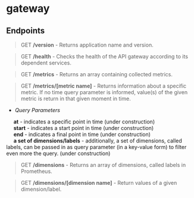 # gateway

## Endpoints
> GET **/version** - Returns application name and version.

> GET **/health** - Checks the health of the API gateway according to its dependent services.

> GET **/metrics** - Returns an array containing collected metrics.

> GET **/metrics/[metric name]** - Returns information about a specific metric. If no time query parameter is informed, value(s) of the given metric is return in that given moment in time.<br>

* *Query Parameters*

&nbsp; &nbsp; &nbsp;**at** - indicates a specific point in time (under construction)<br>
&nbsp; &nbsp; &nbsp;**start** - indicates a start point in time (under construction)<br>
&nbsp; &nbsp; &nbsp;**end** - indicates a final point in time (under construction)<br>
&nbsp; &nbsp; &nbsp;**a set of dimensions/labels** - additionally, a set of dimensions, called labels, can be passed in as query parameter (in a key-value form) to filter even more the query. (under construction)

> GET **/dimensions** - Returns an array of dimensions, called labels in Prometheus.

> GET **/dimensions/[dimension name]** - Return values of a given dimension/label.
